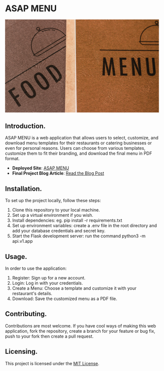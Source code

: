 # ASAP MENU


 ![menu image](./static/images/menu.jpg)


## Introduction.

ASAP MENU is a web application that allows users to select, customize, and download menu templates for their restaurants or catering businesses or even for personal reasons. Users can choose from various templates, customize them to fit their branding, and download the final menu in PDF format.

- **Deployed Site**: [ASAP MENU](https://asap-menu.onrender.com)
- **Final Project Blog Article**: [Read the Blog Post](https://medium.com/@esther.wanjikum99/building-a-custom-menu-generator-a-journey-in-web-development-fc95020f9fbf)


## Installation.

To set up the project locally, follow these steps:

1. Clone this repository to your local machine.
2. Set up a virtual environment if you wish.
3. Install dependencies: eg. pip install -r requirements.txt
4. Set up environment variables: create a  .env file in the root directory and add your database credentials and secret key.
5. Start the Flask development server: run the command python3 -m api.v1.app
   

## Usage.

In order to use the application:
1. Register: Sign up for a new account.
2. Login: Log in with your credentials.
3. Create a Menu: Choose a template and customize it with your restaurant's details.
4. Download: Save the customized menu as a PDF file.


## Contributing.

Contributions are most welcome. If you have cool ways of making this web application, fork the repository, create a branch for your feature or bug fix, push to your fork then create a pull request.


## Licensing.

This project is licensed under the [MIT License](LICENSE).